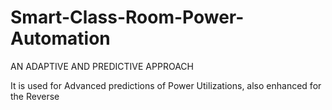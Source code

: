# Smart-Class-Room-Power-Automation
AN ADAPTIVE AND PREDICTIVE APPROACH

It is used for Advanced predictions of Power Utilizations, also enhanced for the Reverse
